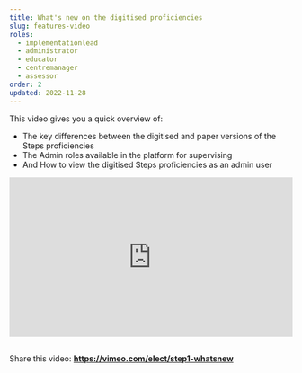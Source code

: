 ```yaml
---
title: What's new on the digitised proficiencies
slug: features-video
roles:
  - implementationlead
  - administrator
  - educator
  - centremanager
  - assessor
order: 2
updated: 2022-11-28
---
```

This video gives you a quick overview of: 
-	The key differences between the digitised and paper versions of the Steps proficiencies
-	The Admin roles available in the platform for supervising
-	And How to view the digitised Steps proficiencies as an admin user

<div style="padding:56.25% 0 0 0;position:relative;"><iframe src="https://player.vimeo.com/video/775723217?h=127295c0fd&amp;badge=0&amp;autopause=0&amp;player_id=0&amp;app_id=58479" frameborder="0" allow="autoplay; fullscreen; picture-in-picture" allowfullscreen style="position:absolute;top:0;left:0;width:100%;height:100%;" title="The digitised Steps proficiencies - features of the digital platform"></iframe></div><script src="https://player.vimeo.com/api/player.js"></script><br />

Share this video: **https://vimeo.com/elect/step1-whatsnew**